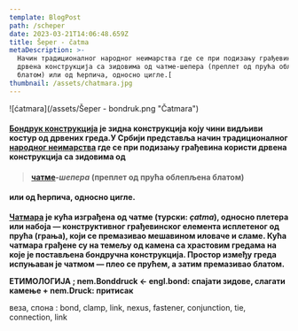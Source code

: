 ```yaml
---
template: BlogPost
path: /scheper
date: 2023-03-21T14:06:48.659Z
title: Šeper - čatma
metaDescription: >-
  Начин традиционалног народног неимарства где се при подизању грађевина користи
  дрвена конструкција са зидовима од чатме-шепера (преплет од прућа облепљена
  блатом) или од ћерпича, односно цигле.[
thumbnail: /assets/chatmara.jpg
---
```

![ćatmara](/assets/Šeper - bondruk.png "Čatmara")

#### **[Бондрук конструкција](https://sr.wikipedia.org/wiki/%D0%91%D0%BE%D0%BD%D0%B4%D1%80%D1%83%D0%BA_%D0%BA%D0%BE%D0%BD%D1%81%D1%82%D1%80%D1%83%D0%BA%D1%86%D0%B8%D1%98%D0%B0) је зидна конструкција коју чини видљиви костур од дрвених греда.У Србији представља начин традиционалног [народног неимарства](https://sr.wikipedia.org/wiki/%D0%9D%D0%B0%D1%80%D0%BE%D0%B4%D0%BD%D0%BE_%D0%BD%D0%B5%D0%B8%D0%BC%D0%B0%D1%80%D1%81%D1%82%D0%B2%D0%BE) где се при подизању грађевина користи дрвена конструкција са зидовима од**

> #### **[чатме](https://www.opsteobrazovanje.in.rs/sta-znaci/catma/)-*шепера* (преплет од прућа облепљена блатом)**

#### **или од ћерпича, односно цигле.**﻿﻿

**[﻿Чатмара](https://sr.wikipedia.org/sr-el/%D0%A7%D0%B0%D1%82%D0%BC%D0%B0%D1%80%D0%B0) је кућа изграђена од чатме (турски: *çatma*), односно плетера или набоја﻿ — конструктивног грађевинског елемента исплетеног од прућа (грања), који се премазивао мешавином иловаче и сламе.﻿ Кућа чатмара грађене су на темељу од камена са храстовим гредама на које је постављена бондручна конструкција.﻿ Простор између греда испуњаван је чатмом — плео се прућем, а затим премазивао блатом.**

**ЕТИМОЛОГИЈА ; nem.Bonddruck ← engl.bond: спајати зидове, слагати камење + nem.Druck: притисак**

веза, спона : bond, clamp, link, nexus, fastener, conjunction, tie, connection, link
